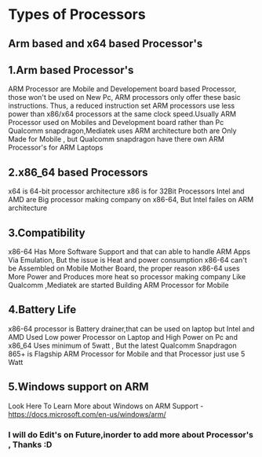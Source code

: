 # Types of Processors
## Arm based and x64 based Processor's
## 1.Arm based Processor's
ARM Processor are Mobile and Developement board based Processor, those won't be used on New Pc, ARM processors only offer these basic instructions. Thus, a reduced instruction set  ARM processors use less power than x86/x64 processors at the same clock speed.Usually ARM Processor used on Mobiles and Development board rather than Pc
Qualcomm snapdragon,Mediatek uses ARM architecture both are Only Made for Mobile , but Qualcomm snapdragon have there own ARM Processor's for ARM Laptops
## 2.x86_64 based Processors
x64 is 64-bit processor architecture
x86 is for 32Bit Processors
Intel and AMD are Big processor making company on x86-64, But Intel failes on ARM architecture
## 3.Compatibility
x86-64 Has More Software Support and that can able to handle ARM Apps Via Emulation, But the issue is Heat and power consumption
x86-64 can't be Assembled on Mobile Mother Board, the proper reason x86-64 uses More Power and Produces more heat 
so processor making company Like Qualcomm ,Mediatek are started Building ARM Processor for Mobile 
## 4.Battery Life
x86-64 processor is Battery drainer,that can be used on laptop but Intel and AMD Used Low power Processor on Laptop and High Power on Pc and x86_64 Uses minimum of 5watt , But the latest Qualcomm Snapdragon 865+ is Flagship ARM Processor for Mobile and that Processor just use 5 Watt
## 5.Windows support on ARM
Look Here To Learn More about Windows on ARM Support - https://docs.microsoft.com/en-us/windows/arm/

### I will do Edit's on Future,inorder to add more about Processor's , Thanks :D

